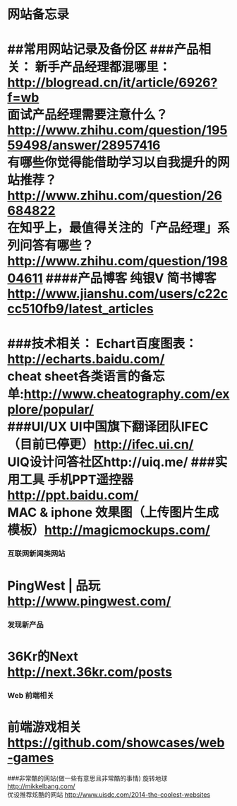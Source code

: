 网站备忘录
=======

##常用网站记录及备份区
###产品相关：
新手产品经理都混哪里：http://blogread.cn/it/article/6926?f=wb
<br>
面试产品经理需要注意什么？http://www.zhihu.com/question/19559498/answer/28957416
<br>
有哪些你觉得能借助学习以自我提升的网站推荐？http://www.zhihu.com/question/26684822
<br>
在知乎上，最值得关注的「产品经理」系列问答有哪些？http://www.zhihu.com/question/19804611
####产品博客
纯银V 简书博客  http://www.jianshu.com/users/c22ccc510fb9/latest_articles 
<br>
==
###技术相关：
Echart百度图表：http://echarts.baidu.com/
<br>
cheat sheet各类语言的备忘单:http://www.cheatography.com/explore/popular/
<br>
###UI/UX
UI中国旗下翻译团队IFEC（目前已停更）http://ifec.ui.cn/  <br>
UIQ设计问答社区http://uiq.me/
###实用工具
手机PPT遥控器 http://ppt.baidu.com/<br>
MAC & iphone 效果图（上传图片生成模板）http://magicmockups.com/
<br>
===
### 互联网新闻类网站
PingWest | 品玩 http://www.pingwest.com/ <br>
===
### 发现新产品
36Kr的Next http://next.36kr.com/posts <br>
===
### Web 前端相关
前端游戏相关 https://github.com/showcases/web-games <br>
===
###非常酷的网站(做一些有意思且非常酷的事情) 
旋转地球 http://mikkelbang.com/ <br>
优设推荐炫酷的网站 http://www.uisdc.com/2014-the-coolest-websites <br>
